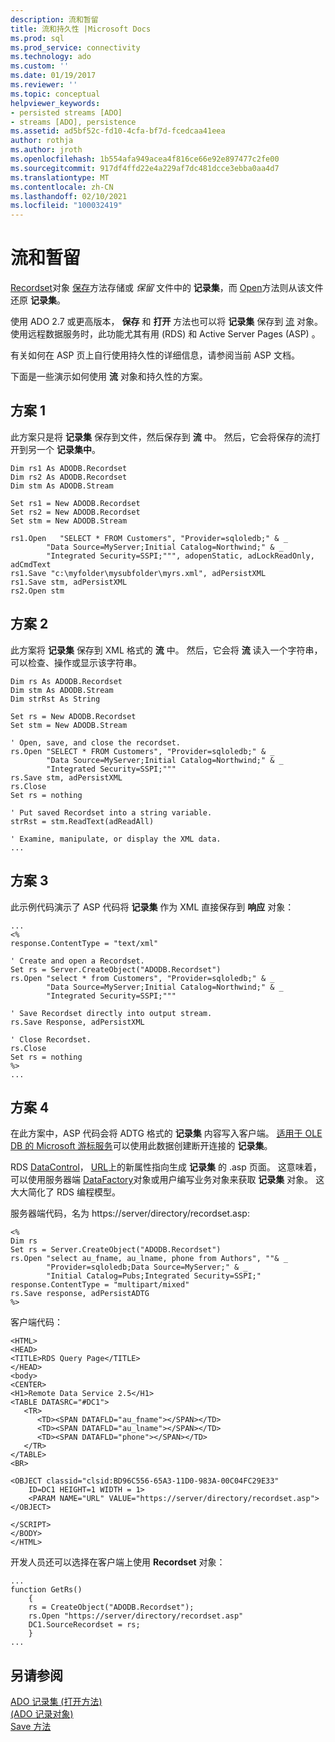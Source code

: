 ```yaml
---
description: 流和暂留
title: 流和持久性 |Microsoft Docs
ms.prod: sql
ms.prod_service: connectivity
ms.technology: ado
ms.custom: ''
ms.date: 01/19/2017
ms.reviewer: ''
ms.topic: conceptual
helpviewer_keywords:
- persisted streams [ADO]
- streams [ADO], persistence
ms.assetid: ad5bf52c-fd10-4cfa-bf7d-fcedcaa41eea
author: rothja
ms.author: jroth
ms.openlocfilehash: 1b554afa949acea4f816ce66e92e897477c2fe00
ms.sourcegitcommit: 917df4ffd22e4a229af7dc481dcce3ebba0aa4d7
ms.translationtype: MT
ms.contentlocale: zh-CN
ms.lasthandoff: 02/10/2021
ms.locfileid: "100032419"
---
```

# <a name="streams-and-persistence"></a>流和暂留
[Recordset](../../../ado/reference/ado-api/recordset-object-ado.md)对象 [保存](../../../ado/reference/ado-api/save-method.md)方法存储或 *保留* 文件中的 **记录集**，而 [Open](../../../ado/reference/ado-api/open-method-ado-recordset.md)方法则从该文件还原 **记录集**。  
  
 使用 ADO 2.7 或更高版本， **保存** 和 **打开** 方法也可以将 **记录集** 保存到 [流](../../../ado/reference/ado-api/stream-object-ado.md) 对象。 使用远程数据服务时，此功能尤其有用 (RDS) 和 Active Server Pages (ASP) 。  
  
 有关如何在 ASP 页上自行使用持久性的详细信息，请参阅当前 ASP 文档。  
  
 下面是一些演示如何使用 **流** 对象和持久性的方案。  
  
## <a name="scenario-1"></a>方案 1  
 此方案只是将 **记录集** 保存到文件，然后保存到 **流** 中。 然后，它会将保存的流打开到另一个 **记录集中**。  
  
```  
Dim rs1 As ADODB.Recordset  
Dim rs2 As ADODB.Recordset  
Dim stm As ADODB.Stream  
  
Set rs1 = New ADODB.Recordset  
Set rs2 = New ADODB.Recordset  
Set stm = New ADODB.Stream  
  
rs1.Open   "SELECT * FROM Customers", "Provider=sqloledb;" & _  
        "Data Source=MyServer;Initial Catalog=Northwind;" & _  
        "Integrated Security=SSPI;""", adopenStatic, adLockReadOnly, adCmdText  
rs1.Save "c:\myfolder\mysubfolder\myrs.xml", adPersistXML  
rs1.Save stm, adPersistXML  
rs2.Open stm  
```  
  
## <a name="scenario-2"></a>方案 2  
 此方案将 **记录集** 保存到 XML 格式的 **流** 中。 然后，它会将 **流** 读入一个字符串，可以检查、操作或显示该字符串。  
  
```  
Dim rs As ADODB.Recordset  
Dim stm As ADODB.Stream  
Dim strRst As String  
  
Set rs = New ADODB.Recordset  
Set stm = New ADODB.Stream  
  
' Open, save, and close the recordset.   
rs.Open "SELECT * FROM Customers", "Provider=sqloledb;" & _  
        "Data Source=MyServer;Initial Catalog=Northwind;" & _  
        "Integrated Security=SSPI;"""  
rs.Save stm, adPersistXML  
rs.Close  
Set rs = nothing  
  
' Put saved Recordset into a string variable.  
strRst = stm.ReadText(adReadAll)  
  
' Examine, manipulate, or display the XML data.  
...  
```  
  
## <a name="scenario-3"></a>方案 3  
 此示例代码演示了 ASP 代码将 **记录集** 作为 XML 直接保存到 **响应** 对象：  
  
```  
...  
<%  
response.ContentType = "text/xml"  
  
' Create and open a Recordset.  
Set rs = Server.CreateObject("ADODB.Recordset")  
rs.Open "select * from Customers", "Provider=sqloledb;" & _  
        "Data Source=MyServer;Initial Catalog=Northwind;" & _  
        "Integrated Security=SSPI;"""  
  
' Save Recordset directly into output stream.  
rs.Save Response, adPersistXML   
  
' Close Recordset.  
rs.Close  
Set rs = nothing  
%>  
...  
```  
  
## <a name="scenario-4"></a>方案 4  
 在此方案中，ASP 代码会将 ADTG 格式的 **记录集** 内容写入客户端。 [适用于 OLE DB 的 Microsoft 游标服务](../../../ado/guide/appendixes/microsoft-cursor-service-for-ole-db-ado-service-component.md)可以使用此数据创建断开连接的 **记录集**。  
  
 RDS [DataControl](../../../ado/reference/rds-api/datacontrol-object-rds.md)， [URL](../../../ado/reference/rds-api/url-property-rds.md)上的新属性指向生成 **记录集** 的 .asp 页面。 这意味着，可以使用服务器端 [DataFactory](../../../ado/reference/rds-api/datafactory-object-rdsserver.md)对象或用户编写业务对象来获取 **记录集** 对象。 这大大简化了 RDS 编程模型。  
  
 服务器端代码，名为 https://server/directory/recordset.asp:  
  
```  
<%  
Dim rs   
Set rs = Server.CreateObject("ADODB.Recordset")  
rs.Open "select au_fname, au_lname, phone from Authors", ""& _  
        "Provider=sqloledb;Data Source=MyServer;" & _  
        "Initial Catalog=Pubs;Integrated Security=SSPI;"  
response.ContentType = "multipart/mixed"  
rs.Save response, adPersistADTG  
%>  
```  
  
 客户端代码：  
  
```  
<HTML>  
<HEAD>  
<TITLE>RDS Query Page</TITLE>  
</HEAD>  
<body>  
<CENTER>  
<H1>Remote Data Service 2.5</H1>  
<TABLE DATASRC="#DC1">  
   <TR>   
      <TD><SPAN DATAFLD="au_fname"></SPAN></TD>  
      <TD><SPAN DATAFLD="au_lname"></SPAN></TD>  
      <TD><SPAN DATAFLD="phone"></SPAN></TD>  
   </TR>  
</TABLE>  
<BR>  
  
<OBJECT classid="clsid:BD96C556-65A3-11D0-983A-00C04FC29E33"  
    ID=DC1 HEIGHT=1 WIDTH = 1>  
    <PARAM NAME="URL" VALUE="https://server/directory/recordset.asp">  
</OBJECT>  
  
</SCRIPT>  
</BODY>  
</HTML>  
```  
  
 开发人员还可以选择在客户端上使用 **Recordset** 对象：  
  
```  
...  
function GetRs()   
    {  
    rs = CreateObject("ADODB.Recordset");  
    rs.Open "https://server/directory/recordset.asp"  
    DC1.SourceRecordset = rs;  
    }  
...  
```  
  
## <a name="see-also"></a>另请参阅  
 [ADO 记录集 (打开方法) ](../../../ado/reference/ado-api/open-method-ado-recordset.md)   
 [ (ADO 记录对象) ](../../../ado/reference/ado-api/record-object-ado.md)   
 [Save 方法](../../../ado/reference/ado-api/save-method.md)
